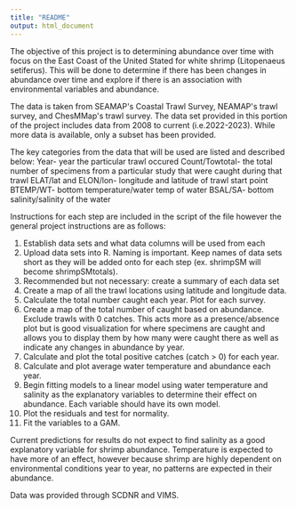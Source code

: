```yaml
---
title: "README"
output: html_document
---
```


The objective of this project is to determining abundance over time with 
focus on the East Coast of the United Stated for white shrimp (Litopenaeus 
setiferus). This will be done to determine if there has been changes in 
abundance over time and explore if there is an association with environmental 
variables and abundance.

The data is taken from SEAMAP's Coastal Trawl Survey, NEAMAP's trawl survey, 
and ChesMMap's trawl survey. The data set provided in this portion of the 
project includes data from 2008 to current (i.e.2022-2023). While more data is 
available, only a subset has been provided. 

The key categories from the data that will be used are listed and described 
below:
Year- year the particular trawl occured 
Count/Towtotal- the total number of specimens from a particular study that were 
caught during that trawl 
ELAT/lat and ELON/lon- longitude and latitude of trawl start point
BTEMP/WT- bottom temperature/water temp of water 
BSAL/SA- bottom salinity/salinity of the water 

Instructions for each step are included in the script of the file however the 
general project instructions are as follows:
1. Establish data sets and what data columns will be used from each
2. Upload data sets into R. Naming is important. Keep names of data sets short
as they will be added onto for each step (ex. shrimpSM will become 
shrimpSMtotals).
3. Recommended but not necessary: create a summary of each data set 
4. Create a map of all the trawl locations using latitude and longitude 
data.
5. Calculate the total number caught each year. Plot for each survey.
6. Create a map of the total number of caught based on abundance. Exclude 
trawls with 0 catches. This acts more as a presence/absence plot but is good 
visualization for where specimens are caught and allows you to display them by 
how many were caught there as well as indicate any changes in abundance by year.
7. Calculate and plot the total positive catches (catch > 0) for each year.
8. Calculate and plot average water temperature and abundance each year.
9. Begin fitting models to a linear model using water temperature and salinity 
as the explanatory variables to determine their effect on abundance. 
Each variable should have its own model.
10. Plot the residuals and test for normality.
11. Fit the variables to a GAM. 


Current predictions for results do not expect to find salinity as a good 
explanatory variable for shrimp abundance. Temperature is expected to have more 
of an effect, however because shrimp are highly dependent on environmental 
conditions year to year, no patterns are expected in their abundance. 


Data was provided through SCDNR and VIMS. 










